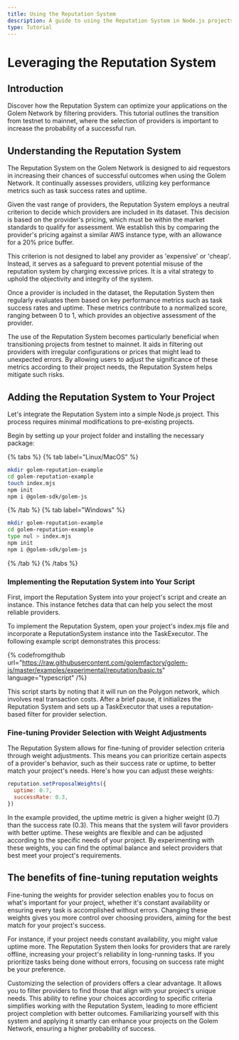 ```yaml
---
title: Using the Reputation System
description: A guide to using the Reputation System in Node.js projects on the Golem Network for improved provider selection.high-quality providers, optimizing the performance and reliability of your tasks.
type: Tutorial
---
```


# Leveraging the Reputation System

## Introduction

Discover how the Reputation System can optimize your applications on the Golem Network by filtering providers. This tutorial outlines the transition from testnet to mainnet, where the selection of providers is important to increase the probability of a successful run.

## Understanding the Reputation System

The Reputation System on the Golem Network is designed to aid requestors in increasing their chances of successful outcomes when using the Golem Network. It continually assesses providers, utilizing key performance metrics such as task success rates and uptime.

Given the vast range of providers, the Reputation System employs a neutral criterion to decide which providers are included in its dataset. This decision is based on the provider's pricing, which must be within the market standards to qualify for assessment. We establish this by comparing the provider's pricing against a similar AWS instance type, with an allowance for a 20% price buffer.

This criterion is not designed to label any provider as 'expensive' or 'cheap'. Instead, it serves as a safeguard to prevent potential misuse of the reputation system by charging excessive prices. It is a vital strategy to uphold the objectivity and integrity of the system.

Once a provider is included in the dataset, the Reputation System then regularly evaluates them based on key performance metrics such as task success rates and uptime. These metrics contribute to a normalized score, ranging between 0 to 1, which provides an objective assessment of the provider.

The use of the Reputation System becomes particularly beneficial when transitioning projects from testnet to mainnet. It aids in filtering out providers with irregular configurations or prices that might lead to unexpected errors. By allowing users to adjust the significance of these metrics according to their project needs, the Reputation System helps mitigate such risks.

## Adding the Reputation System to Your Project

Let's integrate the Reputation System into a simple Node.js project. This process requires minimal modifications to pre-existing projects.

Begin by setting up your project folder and installing the necessary package:

{% tabs %}
{% tab label="Linux/MacOS" %}

```bash
mkdir golem-reputation-example
cd golem-reputation-example
touch index.mjs
npm init
npm i @golem-sdk/golem-js

```

{% /tab  %}
{% tab label="Windows" %}

```bash
mkdir golem-reputation-example
cd golem-reputation-example
type nul > index.mjs
npm init
npm i @golem-sdk/golem-js

```

{% /tab %}
{% /tabs %}

### Implementing the Reputation System into Your Script

First, import the Reputation System into your project's script and create an instance. This instance fetches data that can help you select the most reliable providers.

To implement the Reputation System, open your project's index.mjs file and incorporate a ReputationSystem instance into the TaskExecutor. The following example script demonstrates this process:

{% codefromgithub url="https://raw.githubusercontent.com/golemfactory/golem-js/master/examples/experimental/reputation/basic.ts" language="typescript" /%}

This script starts by noting that it will run on the Polygon network, which involves real transaction costs. After a brief pause, it initializes the Reputation System and sets up a TaskExecutor that uses a reputation-based filter for provider selection.

### Fine-tuning Provider Selection with Weight Adjustments

The Reputation System allows for fine-tuning of provider selection criteria through weight adjustments. This means you can prioritize certain aspects of a provider's behavior, such as their success rate or uptime, to better match your project's needs. Here's how you can adjust these weights:

```js
reputation.setProposalWeights({
  uptime: 0.7,
  successRate: 0.3,
})
```

In the example provided, the uptime metric is given a higher weight (0.7) than the success rate (0.3). This means that the system will favor providers with better uptime. These weights are flexible and can be adjusted according to the specific needs of your project. By experimenting with these weights, you can find the optimal balance and select providers that best meet your project's requirements.

## The benefits of fine-tuning reputation weights

Fine-tuning the weights for provider selection enables you to focus on what's important for your project, whether it's constant availability or ensuring every task is accomplished without errors. Changing these weights gives you more control over choosing providers, aiming for the best match for your project's success.

For instance, if your project needs constant availability, you might value uptime more. The Reputation System then looks for providers that are rarely offline, increasing your project's reliability in long-running tasks. If you prioritize tasks being done without errors, focusing on success rate might be your preference.

Customizing the selection of providers offers a clear advantage. It allows you to filter providers to find those that align with your project's unique needs. This ability to refine your choices according to specific criteria simplifies working with the Reputation System, leading to more efficient project completion with better outcomes. Familiarizing yourself with this system and applying it smartly can enhance your projects on the Golem Network, ensuring a higher probability of success.

